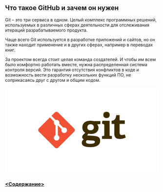 ## Что такое GitHub и зачем он нужен


Git – это три сервиса в одном. Целый комплекс программных решений, используемых в различных сферах деятельности для отслеживания итераций разрабатываемого продукта. 

Чаще всего Git используется в разработке приложений и сайтов, но он также находит применение и в других сферах, например в переводах книг. 

 За проектом всегда стоит целая команда создателей. И чтобы им всем было комфортно работать вместе, нужна распределенная система контроля версий. Это гарантия отсутствия конфликтов в коде и возможность вести разработку нескольких функций ПО, не соприкасаясь друг с другом и общим кодом. 

![add-примеры](git.jpg)

### [<Содержание>](readme.md)
